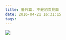 ```yaml
---
title: 番外篇. 不是初次見面
date: 2016-04-21 16:31:15
tags:
---
```

![](https://i.loli.net/2017/12/25/5a40bb66d3518.jpg)
